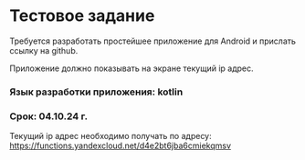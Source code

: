 # Тестовое задание

Требуется разработать простейшее приложение для Android и прислать ссылку на github.

Приложение должно показывать на экране текущий ip адрес.

### Язык разработки приложения: kotlin
### Срок: 04.10.24 г.

Текущий ip адрес необходимо получать по адресу: 
https://functions.yandexcloud.net/d4e2bt6jba6cmiekqmsv
